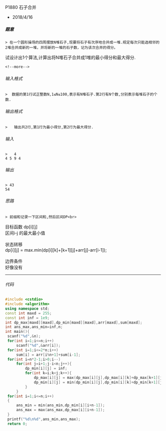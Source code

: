 P1880 石子合并
* 2018/4/16

 ##### 题意  
 	> 在一个圆形操场的四周摆放N堆石子,现要将石子有次序地合并成一堆.规定每次只能选相邻的2堆合并成新的一堆，并将新的一堆的石子数，记为该次合并的得分。  
试设计出1个算法,计算出将N堆石子合并成1堆的最小得分和最大得分.
    
    <!--more-->

 ###### 输入格式
    >  数据的第1行试正整数N,1≤N≤100,表示有N堆石子.第2行有N个数,分别表示每堆石子的个数.

 ######  输出格式  
    >   输出共2行,第1行为最小得分,第2行为最大得分.

 ######  输入  
    >   4  
	4 5 9 4

 ######  输出
    > 43  
    54

 ###### 思路  
    > 前缀和记录一下区间和,然后区间DP<br>  
  目标函数  dp[i][j]   
  区间i-j 的最大最小值 <br>  
  状态转移  
  dp[i][j] = max.min(dp[i][k]+[k+1][j]+arr[j]-arr[i-1]);<br>   
  边界条件  
  好像没有
>			
---       
 ###### 代码
      
   ```cpp
   #include <cstdio>
#include <algorithm>
using namespace std;
const int maxd = 255;
const int inf = 1e9;
int dp_max[maxd][maxd],dp_min[maxd][maxd],arr[maxd],sum[maxd];
int ans_max,ans_min=inf,n;
int main(){
	scanf("%d",&n);
	for(int i=1;i<=n;i++)
		scanf("%d",&arr[i]);
	for(int i=1;i<=2*n;i++)
		sum[i] = arr[i%n+1]+sum[i-1];
	for(int i=n*2-1;i>0;i--)
		for(int j=i+1;j-i<n;j++){
            dp_min[i][j] = inf;
			for(int k=i;k<j;k++){
				dp_max[i][j] = max(dp_max[i][j],dp_max[i][k]+dp_max[k+1][j]+sum[j]-sum[i-1]);
				dp_min[i][j] = min(dp_min[i][j],dp_min[i][k]+dp_min[k+1][j]+sum[j]-sum[i-1]);
			}
		}
    for(int i=1;i<=n;i++)
    {
    	ans_min = min(ans_min,dp_min[i][i+n-1]);
    	ans_max = max(ans_max,dp_max[i][i+n-1]);
    }
	printf("%d\n%d",ans_min,ans_max);
	return 0;
 ```